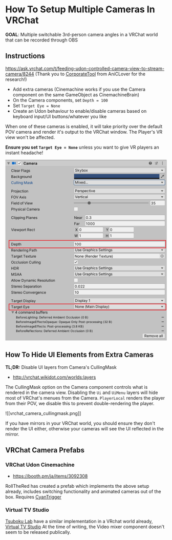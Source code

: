 # How To Setup Multiple Cameras In VRChat
__GOAL__: Multiple switchable 3rd-person camera angles in a VRChat world that can be recorded through OBS

## Instructions
https://ask.vrchat.com/t/feeding-udon-controlled-camera-view-to-stream-camera/8244 (Thank you to [CorporateTool](https://twitter.com/CorporateT00l) from AniCLover for the research!)

* Add extra cameras (Cinemachine works if you use the Camera component on the same GameObject as CinemachineBrain)
* On the Camera components, set `Depth = 100`
* Set `Target Eye = None`
* Create an Udon behaviour to enable/disable cameras based on keyboard input/UI buttons/whatever you like

When one of these cameras is enabled, it will take priority over the default POV camera and render it's output to the VRChat window. The Player's VR view won't be affected. 

__Ensure you set `Target Eye = None`__ unless you want to give VR players an instant headache!

![VRChat camera settings](screenshots/vrchat_camera_settings.png)

## How To Hide UI Elements from Extra Cameras
__TL;DR:__ Disable UI layers from Camera's CullingMask

* http://vrchat.wikidot.com/worlds:layers

The CullingMask option on the Camera component controls what is rendered in the camera view.  Disabling the `Ui` and `UiMenu` layers will hide most of VRChat's menues from the Camera. `PlayerLocal` renders the player from their POV, we disable this to prevent double-rendering the player.

![[vrchat_camera_cullingmask.png]]

If you have mirrors in your VRChat world, you should ensure they don't render the UI either, otherwise your cameras will see the UI reflected in the mirror.

## VRChat Camera Prefabs
### VRChat Udon Cinemachine
* https://booth.pm/ja/items/3092308

RollTheRed has created a prefab which implements the above setup already, includes switching functionality and animated cameras out of the box. Requires [CyanTrigger](https://cyanlaser.booth.pm/items/3194594)

### Virtual TV Studio
[Tsuboku Lab](https://twitter.com/kohack_v) have a similar implementation in a VRchat world already, [Virtual TV Studio](https://vrchat.com/home/world/wrld_876856a1-1dc4-4a52-b540-6803a9a3c1e6)
At the time of writing, the Video mixer component doesn't seem to be released publically.

